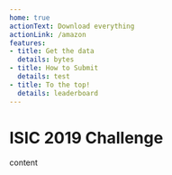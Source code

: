 ```yaml
---
home: true
actionText: Download everything
actionLink: /amazon
features:
- title: Get the data
  details: bytes
- title: How to Submit
  details: test
- title: To the top!
  details: leaderboard
---
```


# ISIC 2019 Challenge

content
